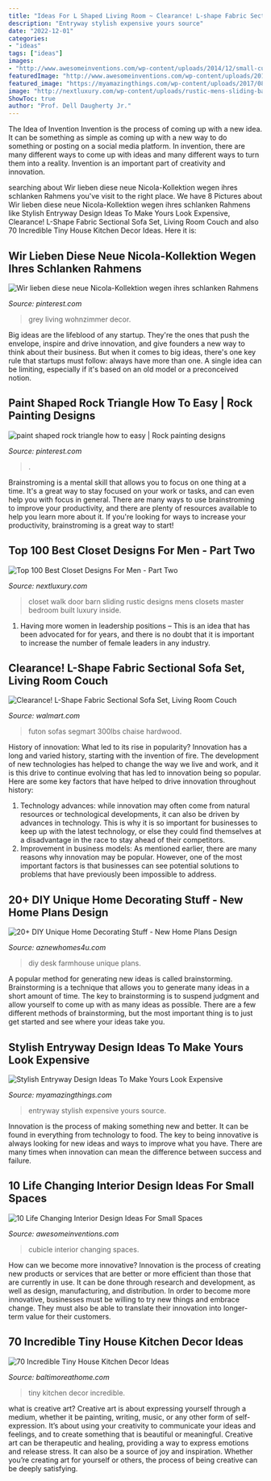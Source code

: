 ```yaml
---
title: "Ideas For L Shaped Living Room ~ Clearance! L-shape Fabric Sectional Sofa Set, Living Room Couch"
description: "Entryway stylish expensive yours source"
date: "2022-12-01"
categories:
- "ideas"
tags: ["ideas"]
images:
- "http://www.awesomeinventions.com/wp-content/uploads/2014/12/small-cubicle-room.jpg"
featuredImage: "http://www.awesomeinventions.com/wp-content/uploads/2014/12/small-cubicle-room.jpg"
featured_image: "https://myamazingthings.com/wp-content/uploads/2017/08/entryway-ideas-4.png"
image: "http://nextluxury.com/wp-content/uploads/rustic-mens-sliding-barn-door-walk-in-closet.jpg"
ShowToc: true
author: "Prof. Dell Daugherty Jr."
---
```



The Idea of Invention
Invention is the process of coming up with a new idea. It can be something as simple as coming up with a new way to do something or posting on a social media platform. In invention, there are many different ways to come up with ideas and many different ways to turn them into a reality. Invention is an important part of creativity and innovation.

	

		
searching about Wir lieben diese neue Nicola-Kollektion wegen ihres schlanken Rahmens you've visit to the right place. We have 8 Pictures about Wir lieben diese neue Nicola-Kollektion wegen ihres schlanken Rahmens like Stylish Entryway Design Ideas To Make Yours Look Expensive, Clearance! L-Shape Fabric Sectional Sofa Set, Living Room Couch and also 70 Incredible Tiny House Kitchen Decor Ideas. Here it is:
		
    
## Wir Lieben Diese Neue Nicola-Kollektion Wegen Ihres Schlanken Rahmens

<img loading=lazy src="https://i.pinimg.com/736x/48/a7/71/48a77190683c0106df2d292feafbf029.jpg" onerror="this.onerror=null;this.src='https://tse4.mm.bing.net/th?id=OIP.4IfDtQqRnA5qpM2-jZ3ArwHaLB&amp;pid=15.1';" alt="Wir lieben diese neue Nicola-Kollektion wegen ihres schlanken Rahmens">

_Source: pinterest.com_

>grey living wohnzimmer decor. 

	

Big ideas are the lifeblood of any startup. They're the ones that push the envelope, inspire and drive innovation, and give founders a new way to think about their business. But when it comes to big ideas, there's one key rule that startups must follow: always have more than one. A single idea can be limiting, especially if it's based on an old model or a preconceived notion.

    
## Paint Shaped Rock Triangle How To Easy | Rock Painting Designs

<img loading=lazy src="https://i.pinimg.com/736x/b9/68/db/b968dbec65eaaaeb56e754f34c4e76de.jpg" onerror="this.onerror=null;this.src='https://tse4.mm.bing.net/th?id=OIP.Mu6HLhOaCM61XSdjaCcQ9gHaJ3&amp;pid=15.1';" alt="paint shaped rock triangle how to easy | Rock painting designs">

_Source: pinterest.com_

>. 

	

Brainstroming is a mental skill that allows you to focus on one thing at a time. It's a great way to stay focused on your work or tasks, and can even help you with focus in general. There are many ways to use brainstroming to improve your productivity, and there are plenty of resources available to help you learn more about it. If you're looking for ways to increase your productivity, brainstroming is a great way to start!

    
## Top 100 Best Closet Designs For Men - Part Two

<img loading=lazy src="http://nextluxury.com/wp-content/uploads/rustic-mens-sliding-barn-door-walk-in-closet.jpg" onerror="this.onerror=null;this.src='https://tse2.mm.bing.net/th?id=OIP.38q30ZbHIGTuOFwzqOgeFwHaJ3&amp;pid=15.1';" alt="Top 100 Best Closet Designs For Men - Part Two">

_Source: nextluxury.com_

>closet walk door barn sliding rustic designs mens closets master bedroom built luxury inside. 

	

1. Having more women in leadership positions – This is an idea that has been advocated for for years, and there is no doubt that it is important to increase the number of female leaders in any industry.

    
## Clearance! L-Shape Fabric Sectional Sofa Set, Living Room Couch

<img loading=lazy src="https://i5.walmartimages.com/asr/6e00f924-f069-4761-8298-eb3c69848699.89b9d86af5772c09155e52e310ce077c.jpeg" onerror="this.onerror=null;this.src='https://tse1.mm.bing.net/th?id=OIP.y1KdOfU4mctIPZUWYzRKSwHaHa&amp;pid=15.1';" alt="Clearance! L-Shape Fabric Sectional Sofa Set, Living Room Couch">

_Source: walmart.com_

>futon sofas segmart 300lbs chaise hardwood. 

	

History of innovation: What led to its rise in popularity?
Innovation has a long and varied history, starting with the invention of fire. The development of new technologies has helped to change the way we live and work, and it is this drive to continue evolving that has led to innovation being so popular. Here are some key factors that have helped to drive innovation throughout history: 
1) Technology advances: while innovation may often come from natural resources or technological developments, it can also be driven by advances in technology. This is why it is so important for businesses to keep up with the latest technology, or else they could find themselves at a disadvantage in the race to stay ahead of their competitors. 
2) Improvement in business models: As mentioned earlier, there are many reasons why innovation may be popular. However, one of the most important factors is that businesses can see potential solutions to problems that have previously been impossible to address.

    
## 20+ DIY Unique Home Decorating Stuff - New Home Plans Design

<img loading=lazy src="http://www.aznewhomes4u.com/wp-content/uploads/2017/04/DIY-Farmhouse-Desk-Design-Ideas.jpg" onerror="this.onerror=null;this.src='https://tse3.mm.bing.net/th?id=OIP.ad9lffAxgFNQucxmDCgs4gHaJ3&amp;pid=15.1';" alt="20+ DIY Unique Home Decorating Stuff - New Home Plans Design">

_Source: aznewhomes4u.com_

>diy desk farmhouse unique plans. 

	

A popular method for generating new ideas is called brainstorming. Brainstorming is a technique that allows you to generate many ideas in a short amount of time. The key to brainstorming is to suspend judgment and allow yourself to come up with as many ideas as possible. There are a few different methods of brainstorming, but the most important thing is to just get started and see where your ideas take you.

    
## Stylish Entryway Design Ideas To Make Yours Look Expensive

<img loading=lazy src="https://myamazingthings.com/wp-content/uploads/2017/08/entryway-ideas-4.png" onerror="this.onerror=null;this.src='https://tse1.mm.bing.net/th?id=OIP.9mAPYq5ZExoAWqMFmKdn7wHaLG&amp;pid=15.1';" alt="Stylish Entryway Design Ideas To Make Yours Look Expensive">

_Source: myamazingthings.com_

>entryway stylish expensive yours source. 

	

Innovation is the process of making something new and better. It can be found in everything from technology to food. The key to being innovative is always looking for new ideas and ways to improve what you have. There are many times when innovation can mean the difference between success and failure.

    
## 10 Life Changing Interior Design Ideas For Small Spaces

<img loading=lazy src="http://www.awesomeinventions.com/wp-content/uploads/2014/12/small-cubicle-room.jpg" onerror="this.onerror=null;this.src='https://tse3.mm.bing.net/th?id=OIP.L43zraIPZ1cwqzqW3cMhCgHaLa&amp;pid=15.1';" alt="10 Life Changing Interior Design Ideas For Small Spaces">

_Source: awesomeinventions.com_

>cubicle interior changing spaces. 

	

How can we become more innovative?
Innovation is the process of creating new products or services that are better or more efficient than those that are currently in use. It can be done through research and development, as well as design, manufacturing, and distribution. In order to become more innovative, businesses must be willing to try new things and embrace change. They must also be able to translate their innovation into longer-term value for their customers.

    
## 70 Incredible Tiny House Kitchen Decor Ideas

<img loading=lazy src="https://www.baltimoreathome.com/wp-content/uploads/2018/04/Incredible-Tiny-House-Kitchen-Decor-Ideas-60.jpg" onerror="this.onerror=null;this.src='https://tse3.mm.bing.net/th?id=OIP.l6AheazuLGw59-3D7EofnwHaLH&amp;pid=15.1';" alt="70 Incredible Tiny House Kitchen Decor Ideas">

_Source: baltimoreathome.com_

>tiny kitchen decor incredible. 

	

what is creative art?
Creative art is about expressing yourself through a medium, whether it be painting, writing, music, or any other form of self-expression. It’s about using your creativity to communicate your ideas and feelings, and to create something that is beautiful or meaningful.
Creative art can be therapeutic and healing, providing a way to express emotions and release stress. It can also be a source of joy and inspiration. Whether you’re creating art for yourself or others, the process of being creative can be deeply satisfying.

